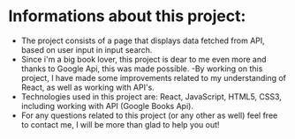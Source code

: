 # Informations about this project:

- The project consists of a page that displays data fetched from API, based on user input in input search.
- Since i'm a big book lover, this project is dear to me even more and thanks to Google Api, this was made possible.
  -By working on this project, I have made some improvements related to my understanding of React, as well as working with API's.
- Technologies used in this project are: React, JavaScript, HTML5, CSS3, including working with API (Google Books Api).
- For any questions related to this project (or any other as well) feel free to contact me, I will be more than glad to help you out!
